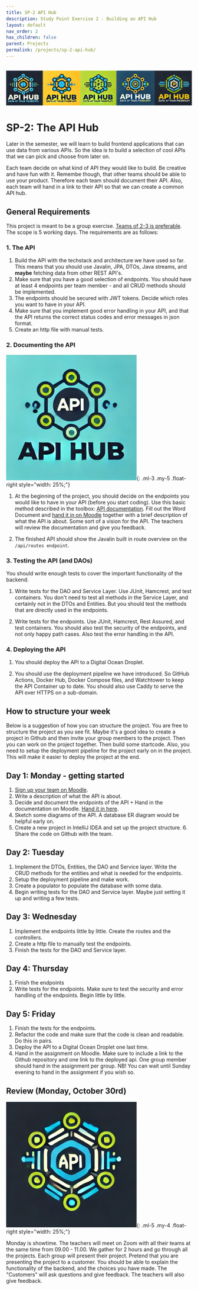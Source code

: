 ```yaml
---
title: SP-2 API Hub
description: Study Point Exercise 2 - Building an API Hub
layout: default
nav_order: 2
has_children: false
parent: Projects
permalink: /projects/sp-2-api-hub/
---
```


<br/><bt/>
![API Hub logo](./images/api_hub_logo_banner.png)

# SP-2: The API Hub

Later in the semester, we will learn to build frontend applications that can use data from various APIs. So the idea is to build a selection of cool APIs that we can pick and choose from later on.

Each team decide on what kind of API they would like to build. Be creative and have fun with it. Remembe though, that other teams should be able to use your product. Therefore each team should document their API. Also, each team will hand in a link to their API so that we can create a common API hub.

## General Requirements

This project is meant to be a group exercise. [Teams of 2-3 is preferable](https://cphbusiness.mrooms.net/mod/choicegroup/view.php?id=736176). The scope is 5 working days. The requirements are as follows:

### 1. The API

1. Build the API with the techstack and architecture we have used so far. This means that you should use Javalin, JPA, DTOs, Java streams, and **maybe** fetching data from other REST API's.
2. Make sure that you have a good selection of endpoints. You should have at least 4 endpoints per team member - and all CRUD methods should be implemented.
3. The endpoints should be secured with JWT tokens. Decide which roles you want to have in your API.
4. Make sure that you implement good error handling in your API, and that the API returns the correct status codes and error messages in json format.
5. Create an http file with manual tests.

### 2. Documenting the API

![Caddy Logo](./images/api_hub_logo.png){: .ml-3 .my-5 .float-right style="width: 25%;"}

1. At the beginning of the project, you should decide on the endpoints you would like to have in your API (before you start coding). Use this basic method described in the toolbox: [API documentation](../../toolbox/rest/api_documentation.md). Fill out the Word Document and [hand it in on Moodle](https://cphbusiness.mrooms.net/mod/assign/view.php?id=736177) together with a brief description of what the API is about. Some sort of a vision for the API. The teachers will review the documentation and give you feedback.

2. The finished API should show the Javalin built in route overview on the `/api/routes endpoint`.

### 3. Testing the API (and DAOs)

You should write enough tests to cover the important functionality of the backend.

1. Write tests for the DAO and Service Layer. Use JUnit, Hamcrest, and test containers. You don't need to test all methods in the Service Layer, and certainly not in the DTOs and Entities. But you should test the methods that are directly used in the endpoints.

2. Write tests for the endpoints. Use JUnit, Hamcrest, Rest Assured, and test containers. You should also test the security of the endpoints, and not only happy path cases. Also test the error handling in the API.

### 4. Deploying the API

1. You should deploy the API to a Digital Ocean Droplet.

2. You should use the deployment pipeline we have introduced. So GitHub Actions, Docker Hub, Docker Compose files, and Watchtower to keep the API Container up to date. You should also use Caddy to serve the API over HTTPS on a sub-domain.

## How to structure your week

Below is a suggestion of how you can structure the project. You are free to structure the project as you see fit. Maybe it's a good idea to create a project in Github and then invite your group members to the project. Then you can work on the project together. Then build some startcode.  Also, you need to setup the deployment pipeline for the project early on in the project. This will make it easier to deploy the project at the end.

## Day 1: Monday - getting started

1. [Sign up your team on Moodle](https://cphbusiness.mrooms.net/mod/choicegroup/view.php?id=736176).
2. Write a description of what the API is about.
3. Decide and document the endpoints of the API +  Hand in the documentation on Moodle. [Hand it in here](https://cphbusiness.mrooms.net/mod/assign/view.php?id=736177).
4. Sketch some diagrams of the API. A database ER diagram would be helpful early on.
5. Create a new project in IntelliJ IDEA and set up the project structure. 6. Share the code on Github with the team.

## Day 2: Tuesday

1. Implement the DTOs, Entities, the DAO and Service layer. Write the CRUD methods for the entities and what is needed for the endpoints.
2. Setup the deployment pipeline and make work.
3. Create a populator to populate the database with some data.
4. Begin writing tests for the DAO and Service layer. Maybe just setting it up and writing a few tests.

## Day 3: Wednesday

1. Implement the endpoints little by little. Create the routes and the controllers.
2. Create a http file to manually test the endpoints.
3. Finish the tests for the DAO and Service layer.

## Day 4: Thursday

1. Finish the endpoints
2. Write tests for the endpoints. Make sure to test the security and error handling of the endpoints. Begin little by little.

## Day 5: Friday

1. Finish the tests for the endpoints.
2. Refactor the code and make sure that the code is clean and readable. Do this in pairs.
3. Deploy the API to a Digital Ocean Droplet one last time.
4. Hand in the assignment on Moodle. Make sure to include a link to the Github repository and one link to the deployed api. One group member should hand in the assignment per group. NB! You can wait until Sunday evening to hand in the assignment if you wish so.

## Review (Monday, October 30rd)

![Caddy Logo](./images/api_hub_logo_2.png){: .ml-5 .my-4 .float-right style="width: 25%;"}

Monday is showtime. The teachers will meet on Zoom with all their teams at the same time from 09.00 - 11.00. We gather for 2 hours and go through all the projects. Each group will present their project. Pretend that you are presenting the project to a customer. You should be able to explain the functionality of the backend, and the choices you have made. The "Customers" will ask questions and give feedback. The teachers will also give feedback.
